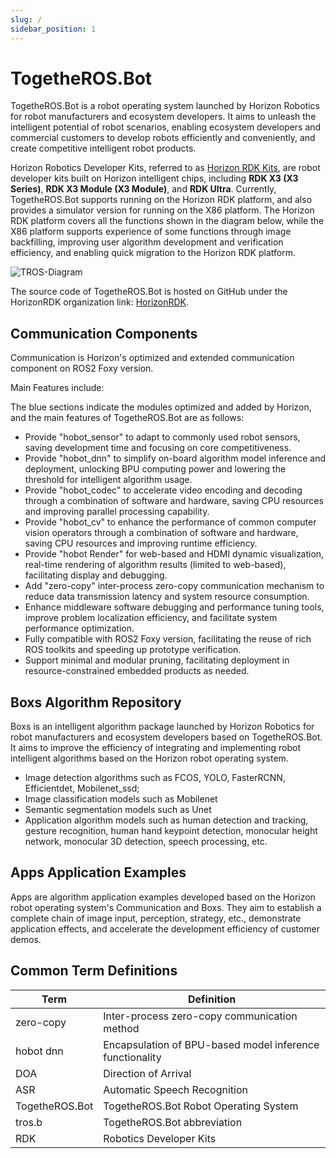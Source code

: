 ```yaml
---
slug: /
sidebar_position: 1
---
```


# TogetheROS.Bot
TogetheROS.Bot is a robot operating system launched by Horizon Robotics for robot manufacturers and ecosystem developers. It aims to unleash the intelligent potential of robot scenarios, enabling ecosystem developers and commercial customers to develop robots efficiently and conveniently, and create competitive intelligent robot products.

Horizon Robotics Developer Kits, referred to as [Horizon RDK Kits](https://developer.horizon.cc/documents_rdk/), are robot developer kits built on Horizon intelligent chips, including **RDK X3 (X3 Series)**, **RDK X3 Module (X3 Module)**, and **RDK Ultra**. Currently, TogetheROS.Bot supports running on the Horizon RDK platform, and also provides a simulator version for running on the X86 platform. The Horizon RDK platform covers all the functions shown in the diagram below, while the X86 platform supports experience of some functions through image backfilling, improving user algorithm development and verification efficiency, and enabling quick migration to the Horizon RDK platform.

![TROS-Diagram](../static/img/TogetheROS.png)

The source code of TogetheROS.Bot is hosted on GitHub under the HorizonRDK organization link: [HorizonRDK](https://github.com/HorizonRDK).

## Communication Components
Communication is Horizon's optimized and extended communication component on ROS2 Foxy version.

Main Features include:

The blue sections indicate the modules optimized and added by Horizon, and the main features of TogetheROS.Bot are as follows:

- Provide "hobot_sensor" to adapt to commonly used robot sensors, saving development time and focusing on core competitiveness.
- Provide "hobot_dnn" to simplify on-board algorithm model inference and deployment, unlocking BPU computing power and lowering the threshold for intelligent algorithm usage.
- Provide "hobot_codec" to accelerate video encoding and decoding through a combination of software and hardware, saving CPU resources and improving parallel processing capability.
- Provide "hobot_cv" to enhance the performance of common computer vision operators through a combination of software and hardware, saving CPU resources and improving runtime efficiency.
- Provide "hobot Render" for web-based and HDMI dynamic visualization, real-time rendering of algorithm results (limited to web-based), facilitating display and debugging.
- Add "zero-copy" inter-process zero-copy communication mechanism to reduce data transmission latency and system resource consumption.
- Enhance middleware software debugging and performance tuning tools, improve problem localization efficiency, and facilitate system performance optimization.
- Fully compatible with ROS2 Foxy version, facilitating the reuse of rich ROS toolkits and speeding up prototype verification.
- Support minimal and modular pruning, facilitating deployment in resource-constrained embedded products as needed.

## Boxs Algorithm Repository
Boxs is an intelligent algorithm package launched by Horizon Robotics for robot manufacturers and ecosystem developers based on TogetheROS.Bot. It aims to improve the efficiency of integrating and implementing robot intelligent algorithms based on the Horizon robot operating system.

- Image detection algorithms such as FCOS, YOLO, FasterRCNN, Efficientdet, Mobilenet_ssd;
- Image classification models such as Mobilenet
- Semantic segmentation models such as Unet
- Application algorithm models such as human detection and tracking, gesture recognition, human hand keypoint detection, monocular height network, monocular 3D detection, speech processing, etc.

## Apps Application Examples
Apps are algorithm application examples developed based on the Horizon robot operating system's Communication and Boxs. They aim to establish a complete chain of image input, perception, strategy, etc., demonstrate application effects, and accelerate the development efficiency of customer demos.

## Common Term Definitions

| Term                             | Definition                                               |
| ---------------------------------| --------------------------------------------------------|
| zero-copy                        | Inter-process zero-copy communication method             |
| hobot dnn                        | Encapsulation of BPU-based model inference functionality || SLAM                              | Simultaneous Localization and Mapping |
| DOA                               | Direction of Arrival                     |
| ASR                               | Automatic Speech Recognition             |
| TogetheROS.Bot                    | TogetheROS.Bot Robot Operating System     |
| tros.b                            | TogetheROS.Bot abbreviation               |
| RDK                               | Robotics Developer Kits                   |